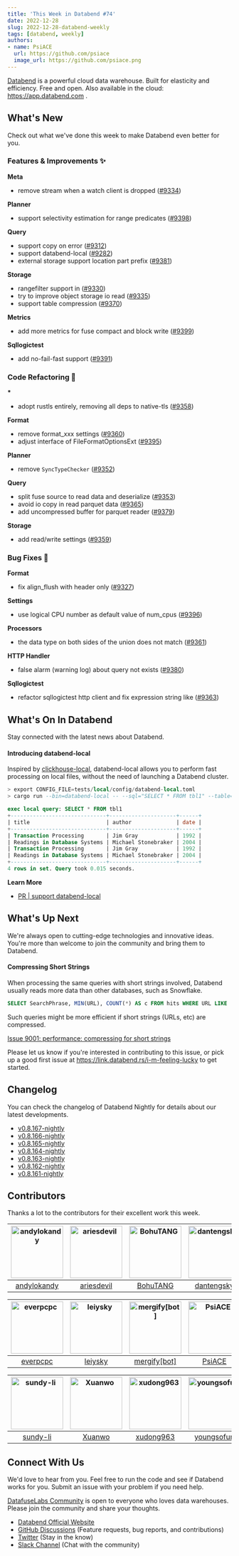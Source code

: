 ```yaml
---
title: 'This Week in Databend #74'
date: 2022-12-28
slug: 2022-12-28-databend-weekly
tags: [databend, weekly]
authors:
- name: PsiACE
  url: https://github.com/psiace
  image_url: https://github.com/psiace.png
---
```


[Databend](https://github.com/datafuselabs/databend) is a powerful cloud data warehouse. Built for elasticity and efficiency. Free and open. Also available in the cloud: <https://app.databend.com> .

## What's New

Check out what we've done this week to make Databend even better for you.

### Features & Improvements :sparkles:

**Meta**

- remove stream when a watch client is dropped ([#9334](https://github.com/datafuselabs/databend/pull/9334))

**Planner**

- support selectivity estimation for range predicates ([#9398](https://github.com/datafuselabs/databend/pull/9398))

**Query**

- support copy on error ([#9312](https://github.com/datafuselabs/databend/pull/9312))
- support databend-local ([#9282](https://github.com/datafuselabs/databend/pull/9282))
- external storage support location part prefix ([#9381](https://github.com/datafuselabs/databend/pull/9381))

**Storage**

- rangefilter support in ([#9330](https://github.com/datafuselabs/databend/pull/9330))
- try to improve object storage io read ([#9335](https://github.com/datafuselabs/databend/pull/9335))
- support table compression ([#9370](https://github.com/datafuselabs/databend/pull/9370))

**Metrics**

- add more metrics for fuse compact and block write ([#9399](https://github.com/datafuselabs/databend/pull/9399))

**Sqllogictest**

- add no-fail-fast support ([#9391](https://github.com/datafuselabs/databend/pull/9391))

### Code Refactoring :tada:

**\***

- adopt rustls entirely, removing all deps to native-tls ([#9358](https://github.com/datafuselabs/databend/pull/9358))

**Format**

- remove format_xxx settings ([#9360](https://github.com/datafuselabs/databend/pull/9360))
- adjust interface of FileFormatOptionsExt ([#9395](https://github.com/datafuselabs/databend/pull/9395))

**Planner**

- remove `SyncTypeChecker` ([#9352](https://github.com/datafuselabs/databend/pull/9352))

**Query**

- split fuse source to read data and deserialize ([#9353](https://github.com/datafuselabs/databend/pull/9353))
- avoid io copy in read parquet data ([#9365](https://github.com/datafuselabs/databend/pull/9365))
- add uncompressed buffer for parquet reader ([#9379](https://github.com/datafuselabs/databend/pull/9379))

**Storage**

- add read/write settings ([#9359](https://github.com/datafuselabs/databend/pull/9359))

### Bug Fixes :wrench:

**Format**

- fix align_flush with header only ([#9327](https://github.com/datafuselabs/databend/pull/9327))

**Settings**

- use logical CPU number as default value of num_cpus ([#9396](https://github.com/datafuselabs/databend/pull/9396))

**Processors**

- the data type on both sides of the union does not match ([#9361](https://github.com/datafuselabs/databend/pull/9361))

**HTTP Handler**

- false alarm (warning log) about query not exists ([#9380](https://github.com/datafuselabs/databend/pull/9380))


**Sqllogictest**

- refactor sqllogictest http client and fix expression string like ([#9363](https://github.com/datafuselabs/databend/pull/9363))

## What's On In Databend

Stay connected with the latest news about Databend.

#### Introducing databend-local​

Inspired by [clickhouse-local](https://clickhouse.com/docs/en/operations/utilities/clickhouse-local/), databend-local allows you to perform fast processing on local files, without the need of launching a Databend cluster.

```sql
> export CONFIG_FILE=tests/local/config/databend-local.toml
> cargo run --bin=databend-local -- --sql="SELECT * FROM tbl1" --table=tbl1=/path/to/databend/docs/public/data/books.parquet

exec local query: SELECT * FROM tbl1
+------------------------------+---------------------+------+
| title                        | author              | date |
+------------------------------+---------------------+------+
| Transaction Processing       | Jim Gray            | 1992 |
| Readings in Database Systems | Michael Stonebraker | 2004 |
| Transaction Processing       | Jim Gray            | 1992 |
| Readings in Database Systems | Michael Stonebraker | 2004 |
+------------------------------+---------------------+------+
4 rows in set. Query took 0.015 seconds.
```

**Learn More**

- [PR | support databend-local](https://github.com/datafuselabs/databend/pull/9282)

## What's Up Next

We're always open to cutting-edge technologies and innovative ideas. You're more than welcome to join the community and bring them to Databend.

#### Compressing Short Strings​

When processing the same queries with short strings involved, Databend usually reads more data than other databases, such as Snowflake.

```sql
SELECT SearchPhrase, MIN(URL), COUNT(*) AS c FROM hits WHERE URL LIKE '%google%' AND SearchPhrase <> '' GROUP BY SearchPhrase ORDER BY c DESC LIMIT 10;
```

Such queries might be more efficient if short strings (URLs, etc) are compressed.

[Issue 9001: performance: compressing for short strings](https://github.com/datafuselabs/databend/issues/9001)

Please let us know if you're interested in contributing to this issue, or pick up a good first issue at <https://link.databend.rs/i-m-feeling-lucky> to get started.

## Changelog

You can check the changelog of Databend Nightly for details about our latest developments.

- [v0.8.167-nightly](https://github.com/datafuselabs/databend/releases/tag/v0.8.167-nightly)
- [v0.8.166-nightly](https://github.com/datafuselabs/databend/releases/tag/v0.8.166-nightly)
- [v0.8.165-nightly](https://github.com/datafuselabs/databend/releases/tag/v0.8.165-nightly)
- [v0.8.164-nightly](https://github.com/datafuselabs/databend/releases/tag/v0.8.164-nightly)
- [v0.8.163-nightly](https://github.com/datafuselabs/databend/releases/tag/v0.8.163-nightly)
- [v0.8.162-nightly](https://github.com/datafuselabs/databend/releases/tag/v0.8.162-nightly)
- [v0.8.161-nightly](https://github.com/datafuselabs/databend/releases/tag/v0.8.161-nightly)

## Contributors

Thanks a lot to the contributors for their excellent work this week.

[<img alt="andylokandy" src="https://avatars.githubusercontent.com/u/9637710?v=4&s=117" width="117" />](https://github.com/andylokandy) |[<img alt="ariesdevil" src="https://avatars.githubusercontent.com/u/7812909?v=4&s=117" width="117" />](https://github.com/ariesdevil) |[<img alt="BohuTANG" src="https://avatars.githubusercontent.com/u/172204?v=4&s=117" width="117" />](https://github.com/BohuTANG) |[<img alt="dantengsky" src="https://avatars.githubusercontent.com/u/22081156?v=4&s=117" width="117" />](https://github.com/dantengsky) |[<img alt="drmingdrmer" src="https://avatars.githubusercontent.com/u/44069?v=4&s=117" width="117" />](https://github.com/drmingdrmer) |[<img alt="eastfisher" src="https://avatars.githubusercontent.com/u/10803535?v=4&s=117" width="117" />](https://github.com/eastfisher) |
:---: |:---: |:---: |:---: |:---: |:---: |
[andylokandy](https://github.com/andylokandy) |[ariesdevil](https://github.com/ariesdevil) |[BohuTANG](https://github.com/BohuTANG) |[dantengsky](https://github.com/dantengsky) |[drmingdrmer](https://github.com/drmingdrmer) |[eastfisher](https://github.com/eastfisher) |

[<img alt="everpcpc" src="https://avatars.githubusercontent.com/u/1808802?v=4&s=117" width="117" />](https://github.com/everpcpc) |[<img alt="leiysky" src="https://avatars.githubusercontent.com/u/22445410?v=4&s=117" width="117" />](https://github.com/leiysky) |[<img alt="mergify[bot]" src="https://avatars.githubusercontent.com/in/10562?v=4&s=117" width="117" />](https://github.com/apps/mergify) |[<img alt="PsiACE" src="https://avatars.githubusercontent.com/u/36896360?v=4&s=117" width="117" />](https://github.com/PsiACE) |[<img alt="RinChanNOWWW" src="https://avatars.githubusercontent.com/u/33975039?v=4&s=117" width="117" />](https://github.com/RinChanNOWWW) |[<img alt="soyeric128" src="https://avatars.githubusercontent.com/u/106025534?v=4&s=117" width="117" />](https://github.com/soyeric128) |
:---: |:---: |:---: |:---: |:---: |:---: |
[everpcpc](https://github.com/everpcpc) |[leiysky](https://github.com/leiysky) |[mergify[bot]](https://github.com/apps/mergify) |[PsiACE](https://github.com/PsiACE) |[RinChanNOWWW](https://github.com/RinChanNOWWW) |[soyeric128](https://github.com/soyeric128) |

[<img alt="sundy-li" src="https://avatars.githubusercontent.com/u/3325189?v=4&s=117" width="117" />](https://github.com/sundy-li) |[<img alt="Xuanwo" src="https://avatars.githubusercontent.com/u/5351546?v=4&s=117" width="117" />](https://github.com/Xuanwo) |[<img alt="xudong963" src="https://avatars.githubusercontent.com/u/41979257?v=4&s=117" width="117" />](https://github.com/xudong963) |[<img alt="youngsofun" src="https://avatars.githubusercontent.com/u/5782159?v=4&s=117" width="117" />](https://github.com/youngsofun) |[<img alt="zhang2014" src="https://avatars.githubusercontent.com/u/8087042?v=4&s=117" width="117" />](https://github.com/zhang2014) |[<img alt="zhyass" src="https://avatars.githubusercontent.com/u/34016424?v=4&s=117" width="117" />](https://github.com/zhyass) |
:---: |:---: |:---: |:---: |:---: |:---: |
[sundy-li](https://github.com/sundy-li) |[Xuanwo](https://github.com/Xuanwo) |[xudong963](https://github.com/xudong963) |[youngsofun](https://github.com/youngsofun) |[zhang2014](https://github.com/zhang2014) |[zhyass](https://github.com/zhyass) |

## Connect With Us

We'd love to hear from you. Feel free to run the code and see if Databend works for you. Submit an issue with your problem if you need help.

[DatafuseLabs Community](https://github.com/datafuselabs/) is open to everyone who loves data warehouses. Please join the community and share your thoughts.

- [Databend Official Website](https://databend.rs)
- [GitHub Discussions](https://github.com/datafuselabs/databend/discussions) (Feature requests, bug reports, and contributions)
- [Twitter](https://twitter.com/Datafuse_Labs) (Stay in the know)
- [Slack Channel](https://link.databend.rs/join-slack) (Chat with the community)
